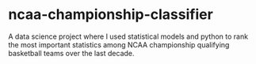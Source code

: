 # ncaa-championship-classifier
A data science project where I used statistical models and python to rank the most important statistics among NCAA championship qualifying basketball teams over the last decade.
